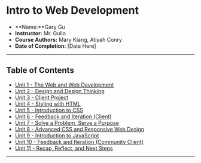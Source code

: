 <!-- # WebDev-Coursework-GaryGu
•	Course title: "Intro to Web Development"  
•	Instructor: Mr. Gullo   
•	Course Authors: Mary Kiang, Atiyah Conry  
•	Date of completion  

## Web Development Portfolio
•	Unit 1 - The Web and Web Development  
•	Unit 2 - Design and Design Thinking  
•	Unit 3 - Client Project  
•	Unit 4 - Styling with HTML  
•	Unit 5 - Introduction to CSS  
•	Unit 6 - Feedback and Iteration (Client)  
•	Unit 7 - Solve a Problem, Serve a Purpose  
•	Unit 8 - Advanced CSS and Responsive Web Design  
•	Unit 9 - Introduction to JavaScript  
•	Unit 10 - Feedback and Iteration (Community Client)  
•	Unit 11 - Recap, Reflect, and Next Steps   -->
#  Intro to Web Development 

- **Name:**Gary Gu
- **Instructor:** Mr. Gullo
- **Course Authors:** Mary Kiang, Atiyah Conry
- **Date of Completion:** [Date Here]

---

##  Table of Contents

- [Unit 1 - The Web and Web Development ](#unit-1---the-web-and-web-development)
- [Unit 2 - Design and Design Thinking ](#unit-2---design-and-design-thinking)
- [Unit 3 - Client Project ](#unit-3---client-project)
- [Unit 4 - Styling with HTML ](#unit-4---styling-with-html)
- [Unit 5 - Introduction to CSS ](#unit-5---introduction-to-css)
- [Unit 6 - Feedback and Iteration (Client) ](#unit-6---feedback-and-iteration-client)
- [Unit 7 - Solve a Problem, Serve a Purpose ](#unit-7---solve-a-problem-serve-a-purpose)
- [Unit 8 - Advanced CSS and Responsive Web Design ](#unit-8---advanced-css-and-responsive-web-design)
- [Unit 9 - Introduction to JavaScript ](#unit-9---introduction-to-javascript)
- [Unit 10 - Feedback and Iteration (Community Client) ](#unit-10---feedback-and-iteration-community-client)
- [Unit 11 - Recap, Reflect, and Next Steps ](#unit-11---recap-reflect-and-next-steps)

---